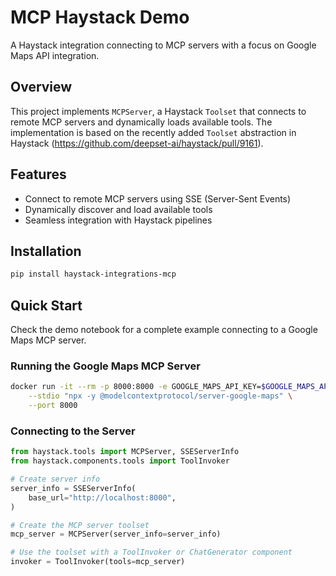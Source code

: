 # MCP Haystack Demo

A Haystack integration connecting to MCP servers with a focus on Google Maps API integration.

## Overview

This project implements `MCPServer`, a Haystack `Toolset` that connects to remote MCP servers and dynamically loads available tools. The implementation is based on the recently added `Toolset` abstraction in Haystack (https://github.com/deepset-ai/haystack/pull/9161).

## Features

- Connect to remote MCP servers using SSE (Server-Sent Events)
- Dynamically discover and load available tools
- Seamless integration with Haystack pipelines

## Installation

```bash
pip install haystack-integrations-mcp
```

## Quick Start

Check the demo notebook for a complete example connecting to a Google Maps MCP server.

### Running the Google Maps MCP Server

```bash
docker run -it --rm -p 8000:8000 -e GOOGLE_MAPS_API_KEY=$GOOGLE_MAPS_API_KEY supercorp/supergateway \
    --stdio "npx -y @modelcontextprotocol/server-google-maps" \
    --port 8000
```

### Connecting to the Server

```python
from haystack.tools import MCPServer, SSEServerInfo
from haystack.components.tools import ToolInvoker

# Create server info
server_info = SSEServerInfo(
    base_url="http://localhost:8000",
)

# Create the MCP server toolset
mcp_server = MCPServer(server_info=server_info)

# Use the toolset with a ToolInvoker or ChatGenerator component
invoker = ToolInvoker(tools=mcp_server)
```
